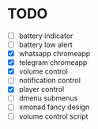 # TODO

- [ ] battery indicator
- [ ] battery low alert
- [x] whatsapp chromeapp
- [x] telegram chromeapp
- [x] volume control
- [ ] notification control
- [x] player control
- [ ] dmenu submenus
- [ ] xmonad fancy design
- [ ] volume control script
